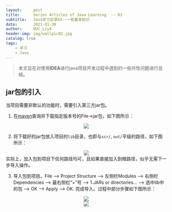 ```yaml
---
layout:     post
title:      Series Articles of Java Learning  -- 03
subtitle:   Java学习实录03--一些基本知识
date:       2021-01-30
author:     OUC_LiuX
header-img: img/wallpic02.jpg
catalog: true
tags:
    - 学习
    - Java
---
```


<head>
    <script src="https://cdn.mathjax.org/mathjax/latest/MathJax.js?config=TeX-AMS-MML_HTMLorMML" type="text/javascript"></script>
    <script type="text/x-mathjax-config">
        MathJax.Hub.Config({
            tex2jax: {
            skipTags: ['script', 'noscript', 'style', 'textarea', 'pre'],
            inlineMath: [['$','$']]
            }
        });
    </script>
</head>     

>  本文旨在对使用**IDEA**进行java项目开发过程中遇到的一些共性问题进行总结。  

## jar包的引入    
当项目需要非默认的功能时，需要引入第三方jar包。  
1. 在[maven](https://mvnrepository.com/)查询并下载指定版本号的File->jar包，如下图所示：   
<div align=center><img src="https://raw.githubusercontent.com/OUCliuxiang/OUCliuxiang.github.io/master/img/java-001.png"></div>   

2. 将下载好的jar包放入项目的`lib`目录，也即与`scr/`, `out/`平级的路径，如下图所示：   
<div align=center><img src="https://raw.githubusercontent.com/OUCliuxiang/OUCliuxiang.github.io/master/img/java-002.png"></div>    
实际上，加入包到项目下任何路径均可，且如果直接加入到根路径，似乎无需下一步导入操作。   

3. 导入包到项目。File --> Project Structure --> 左侧栏Modules --> 右侧栏Dependencies --> 最右侧栏“+”号 --> 1.JARs or directories... --> 选中lib中的包 --> OK --> Apply --> OK. 完成导入。过程中部分步骤如下图所示：     
<div align=center><img src="https://raw.githubusercontent.com/OUCliuxiang/OUCliuxiang.github.io/master/img/java-003.png"></div> <div align=center><img src="https://raw.githubusercontent.com/OUCliuxiang/OUCliuxiang.github.io/master/img/java-004.png"></div>    

   